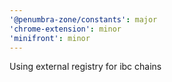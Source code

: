 ```yaml
---
'@penumbra-zone/constants': major
'chrome-extension': minor
'minifront': minor
---
```


Using external registry for ibc chains
